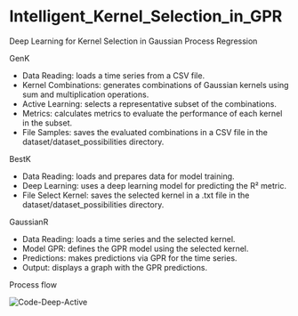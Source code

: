 # Intelligent_Kernel_Selection_in_GPR

Deep Learning for Kernel Selection in Gaussian Process Regression

GenK

- Data Reading: loads a time series from a CSV file.
- Kernel Combinations: generates combinations of Gaussian kernels using sum and multiplication operations.
- Active Learning: selects a representative subset of the combinations.
- Metrics: calculates metrics to evaluate the performance of each kernel in the subset.
- File Samples: saves the evaluated combinations in a CSV file in the dataset/dataset_possibilities directory.

BestK

- Data Reading: loads and prepares data for model training.
- Deep Learning: uses a deep learning model for predicting the R² metric.
- File Select Kernel: saves the selected kernel in a .txt file in the dataset/dataset_possibilities directory.

GaussianR

- Data Reading: loads a time series and the selected kernel.
- Model GPR: defines the GPR model using the selected kernel.
- Predictions: makes predictions via GPR for the time series.
- Output: displays a graph with the GPR predictions.

Process flow

![Code-Deep-Active](https://github.com/user-attachments/assets/9a26c95a-c221-49a4-ae26-943a9440764f)

